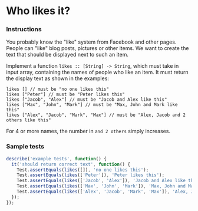 # Who likes it?

### Instructions

You probably know the "like" system from Facebook and other pages. People can "like" blog posts, pictures or other 
items. We want to create the text that should be displayed next to such an item.

Implement a function `likes :: [String] -> String`, which must take in input array, containing the names of people 
who like an item. It must return the display text as shown in the examples:

```
likes [] // must be "no one likes this"
likes ["Peter"] // must be "Peter likes this"
likes ["Jacob", "Alex"] // must be "Jacob and Alex like this"
likes ["Max", "John", "Mark"] // must be "Max, John and Mark like this"
likes ["Alex", "Jacob", "Mark", "Max"] // must be "Alex, Jacob and 2 others like this"
```

For 4 or more names, the number in `and 2 others` simply increases.

### Sample tests

```js
describe('example tests', function() {
  it('should return correct text', function() {
    Test.assertEquals(likes([]), 'no one likes this');
    Test.assertEquals(likes(['Peter']), 'Peter likes this');
    Test.assertEquals(likes(['Jacob', 'Alex']), 'Jacob and Alex like this');
    Test.assertEquals(likes(['Max', 'John', 'Mark']), 'Max, John and Mark like this');
    Test.assertEquals(likes(['Alex', 'Jacob', 'Mark', 'Max']), 'Alex, Jacob and 2 others like this');
  });
});
```